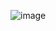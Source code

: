 ![image](https://github.com/OfficialAbdullahSH/CSC113-Project-phase1/assets/157782613/a74b30b5-4e11-40e6-967d-063afd06f5a8)
